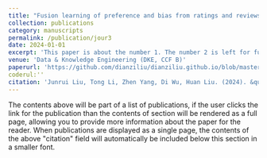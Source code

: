 ```yaml
---
title: "Fusion learning of preference and bias from ratings and reviews foritem recommendation"
collection: publications
category: manuscripts
permalink: /publication/jour3
date: 2024-01-01
excerpt: 'This paper is about the number 1. The number 2 is left for future work.'
venue: 'Data & Knowledge Engineering (DKE, CCF B)'
paperurl: 'https://github.com/dianziliu/dianziliu.github.io/blob/master/files/[4][DKE'24]PBFL.pdf'
coderul:''
citation: 'Junrui Liu, Tong Li, Zhen Yang, Di Wu, Huan Liu. (2024). &quot;Fusion learning of preference and bias from ratings and reviews foritem recommendation".&quot; <i>Data & Knowledge Engineering</i>. 150:102283.'
---
```

The contents above will be part of a list of publications, if the user clicks the link for the publication than the contents of section will be rendered as a full page, allowing you to provide more information about the paper for the reader. When publications are displayed as a single page, the contents of the above "citation" field will automatically be included below this section in a smaller font.
